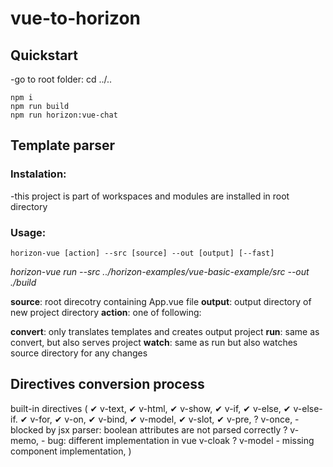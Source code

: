 # vue-to-horizon

## Quickstart

-go to root folder: cd ../..

```shell
npm i
npm run build
npm run horizon:vue-chat
```

## Template parser

### Instalation:

-this project is part of workspaces and modules are installed in root directory

### Usage:

```shell
horizon-vue [action] --src [source] --out [output] [--fast]
```

_horizon-vue run --src ../horizon-examples/vue-basic-example/src --out ./build_

**source**: root direcotry containing App.vue file
**output**: output directory of new project directory
**action**: one of following:

**convert**: only translates templates and creates output project
**run**: same as convert, but also serves project
**watch**: same as run but also watches source directory for any changes

## Directives conversion process

built-in directives (
✔ v-text,
✔ v-html,
✔ v-show,
✔ v-if,
✔ v-else,
✔ v-else-if.
✔ v-for,
✔ v-on,
✔ v-bind,
✔ v-model,
✔ v-slot,
✔ v-pre,
? v-once, - blocked by jsx parser: boolean attributes are not parsed correctly
? v-memo, - bug: different implementation in vue
v-cloak
? v-model - missing component implementation,
)
